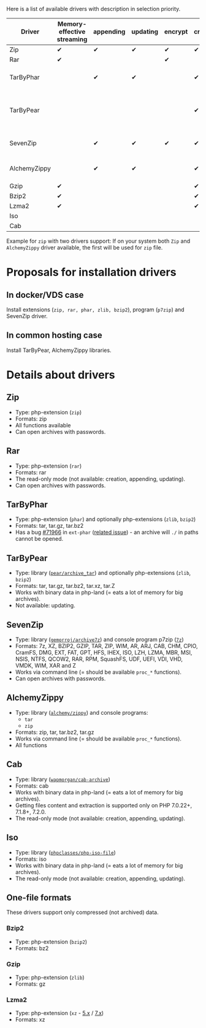 Here is a list of available drivers with description in selection priority.

| Driver       | Memory-effective streaming            | appending | updating | encrypt | creation | type | formats   |
|--------------|-------------------------------------- |-----------|----------|---------|----------|-----------|------|
| Zip          | ✔                                     | ✔         | ✔        | ✔    | ✔          | extension | zip |
| Rar          | ✔                                     |           |          | ✔    |           | extension   | rar |
| TarByPhar    |                                       | ✔         | ✔        |     | ✔           | extensions | tar, tar-gz, tar-bz2 |
| TarByPear    |                                       |           |          |     | ✔          | library + extensions | tar, tar-gz, tar-bz2, tar-Z, tar-xz |
| SevenZip     |                                       | ✔         | ✔        | ✔    | ✔          | library + program | zip, rar, tar, iso, uefi, ... |
| AlchemyZippy |                                       | ✔         | ✔        |     | ✔          | library + programs | zip, tar, tar-gz, tar-bz2 |
| Gzip         | ✔                                     |           |          |     | ✔            | extension | gz |
| Bzip2        | ✔                                     |           |          |     | ✔            | extension | bz2 |
| Lzma2        | ✔                                     |           |          |     | ✔            | extension | xz |
| Iso          |                                       |           |          |     |            | library | iso |
| Cab          |                                       |           |          |     |            | library | cab |

Example for `zip` with two drivers support: If on your system both `Zip` and `AlchemyZippy` driver available, the first will be used for `zip` file.

# Proposals for installation drivers
## In docker/VDS case
Install extensions (`zip, rar, phar, zlib, bzip2`), program (`p7zip`) and SevenZip driver.

## In common hosting case
Install TarByPear, AlchemyZippy libraries.

# Details about drivers
## Zip
- Type: php-extension (`zip`)
- Formats: zip
- All functions available
- Can open archives with passwords.

## Rar
- Type: php-extension (`rar`)
- Formats: rar
- The read-only mode (not available: creation, appending, updating).
- Can open archives with passwords.

## TarByPhar
- Type: php-extension (`phar`) and optionally php-extensions (`zlib`, `bzip2`)
- Formats: tar, tar.gz, tar.bz2
- Has a bug [#71966](https://bugs.php.net/bug.php?id=71966&thanks=10) in `ext-phar` ([related issue](https://github.com/wapmorgan/UnifiedArchive/issues/12)) - an archive will `./` in paths cannot be opened.

## TarByPear
- Type: library ([`pear/archive_tar`](https://packagist.org/packages/pear/archive_tar)) and optionally php-extensions (`zlib`, `bzip2`)
- Formats: tar, tar.gz, tar.bz2, tar.xz, tar.Z
- Works with binary data in php-land (= eats a lot of memory for big archives).
- Not available: updating.

## SevenZip
- Type: library ([`gemorroj/archive7z`](https://packagist.org/packages/gemorroj/archive7z)) and console program p7zip ([`7z`](http://p7zip.sourceforge.net/))
- Formats: 7z, XZ, BZIP2, GZIP, TAR, ZIP, WIM, AR, ARJ, CAB, CHM, CPIO, CramFS, DMG, EXT, FAT, GPT, HFS, IHEX, ISO, LZH, LZMA, MBR, MSI, NSIS, NTFS, QCOW2, RAR, RPM, SquashFS, UDF, UEFI, VDI, VHD, VMDK, WIM, XAR and Z
- Works via command line (= should be available `proc_*` functions).
- Can open archives with passwords.

## AlchemyZippy
- Type: library ([`alchemy/zippy`](https://packagist.org/packages/alchemy/zippy)) and console programs:
    - `tar`
    - `zip`
- Formats: zip, tar, tar.bz2, tar.gz
- Works via command line (= should be available `proc_*` functions).
- All functions

## Cab
- Type: library ([`wapmorgan/cab-archive`](https://packagist.org/packages/wapmorgan/cab-archive))
- Formats: cab
- Works with binary data in php-land (= eats a lot of memory for big archives).
- Getting files content and extraction is supported only on PHP 7.0.22+, 7.1.8+, 7.2.0.
- The read-only mode (not available: creation, appending, updating).

## Iso
- Type: library ([`phpclasses/php-iso-file`](https://packagist.org/packages/phpclasses/php-iso-file))
- Formats: iso
- Works with binary data in php-land (= eats a lot of memory for big archives).
- The read-only mode (not available: creation, appending, updating).

## One-file formats
These drivers support only compressed (not archived) data.

### Bzip2
- Type: php-extension (`bzip2`)
- Formats: bz2

### Gzip
- Type: php-extension (`zlib`)
- Formats: gz

### Lzma2
- Type: php-extension (`xz` - [5.x](https://github.com/payden/php-xz) / [7.x](https://github.com/codemasher/php-ext-xz))
- Formats: xz
